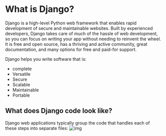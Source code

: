 # What is Django?
Django is a high-level Python web framework that enables rapid development of secure and maintainable websites. 
Built by experienced developers, Django takes care of much of the hassle of web development, so you can focus on writing your app without needing to reinvent the wheel. 
It is free and open source, has a thriving and active community, great documentation, and many options for free and paid-for support. 

Django helps you write software that is:
* complete
* Versatile
* Secure
* Scalable
* Maintainable
* Portable

## What does Django code look like?
Django web applications typically group the code that handles each of these steps into separate files:
![img](https://mdn.mozillademos.org/files/13931/basic-django.png)
